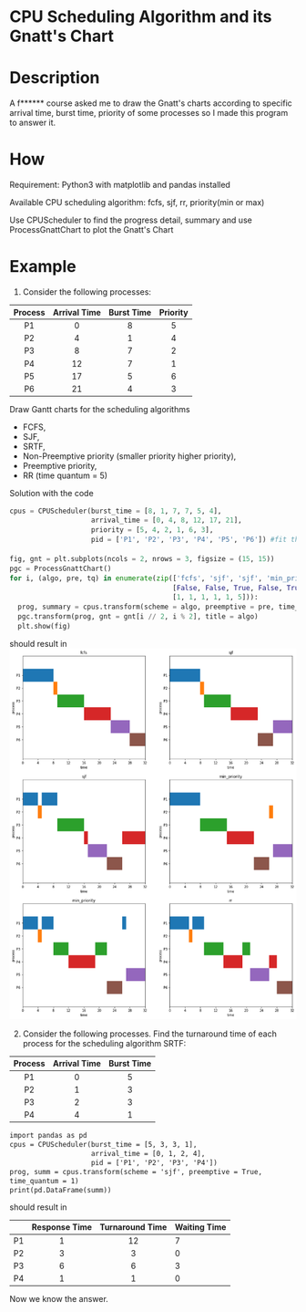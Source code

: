 # CPU Scheduling Algorithm and its Gnatt's Chart

# Description

A f****** course asked me to draw the Gnatt's charts according to specific arrival time, burst time, priority of some processes so I made this program to answer it.

# How

Requirement: Python3 with matplotlib and pandas installed

Available CPU scheduling algorithm: fcfs, sjf, rr, priority(min or max)

Use CPUScheduler to find the progress detail, summary and use ProcessGnattChart to plot the Gnatt's Chart

# Example

1. Consider the following processes:

| Process | Arrival Time | Burst Time | Priority |
|:-------:|:------------:|:----------:|:--------:|
|    P1   |       0      |      8     |     5    |
|    P2   |       4      |      1     |     4    |
|    P3   |       8      |      7     |     2    |
|    P4   |      12      |      7     |     1    |
|    P5   |      17      |      5     |     6    |
|    P6   |      21      |      4     |     3    |

Draw Gantt charts for the scheduling algorithms 
* FCFS, 
* SJF, 
* SRTF, 
* Non-Preemptive priority (smaller priority higher priority), 
* Preemptive priority, 
* RR (time quantum = 5)

Solution with the code

```python
cpus = CPUScheduler(burst_time = [8, 1, 7, 7, 5, 4],
                    arrival_time = [0, 4, 8, 12, 17, 21],
                    priority = [5, 4, 2, 1, 6, 3],
                    pid = ['P1', 'P2', 'P3', 'P4', 'P5', 'P6']) #fit the data
    
fig, gnt = plt.subplots(ncols = 2, nrows = 3, figsize = (15, 15))
pgc = ProcessGnattChart()
for i, (algo, pre, tq) in enumerate(zip(['fcfs', 'sjf', 'sjf', 'min_priority', 'min_priority', 'rr'], 
                                        [False, False, True, False, True, False], 
                                        [1, 1, 1, 1, 1, 5])):
  prog, summary = cpus.transform(scheme = algo, preemptive = pre, time_quantum = tq)
  pgc.transform(prog, gnt = gnt[i // 2, i % 2], title = algo)
  plt.show(fig)
```

should result in
![gnatt](./gnatt.png)

2. Consider the following processes. Find the turnaround time of each process for the scheduling algorithm SRTF:

| Process | Arrival Time | Burst Time |
|:-------:|:------------:|:----------:|
| P1 | 0 | 5 |
| P2 | 1 | 3 |
| P3 | 2 | 3 |
| P4 | 4 | 1 |

```
import pandas as pd
cpus = CPUScheduler(burst_time = [5, 3, 3, 1],
                    arrival_time = [0, 1, 2, 4], 
                    pid = ['P1', 'P2', 'P3', 'P4'])
prog, summ = cpus.transform(scheme = 'sjf', preemptive = True, time_quantum = 1)
print(pd.DataFrame(summ))
```

should result in

|  | Response Time | Turnaround Time | Waiting Time |
|:--:|:-------------:|:---------------:|--------------|
| P1 | 1 | 12 | 7 |
| P2 | 3 | 3 | 0 |
| P3 | 6 | 6 | 3 |
| P4 | 1 | 1 | 0 |

Now we know the answer.


